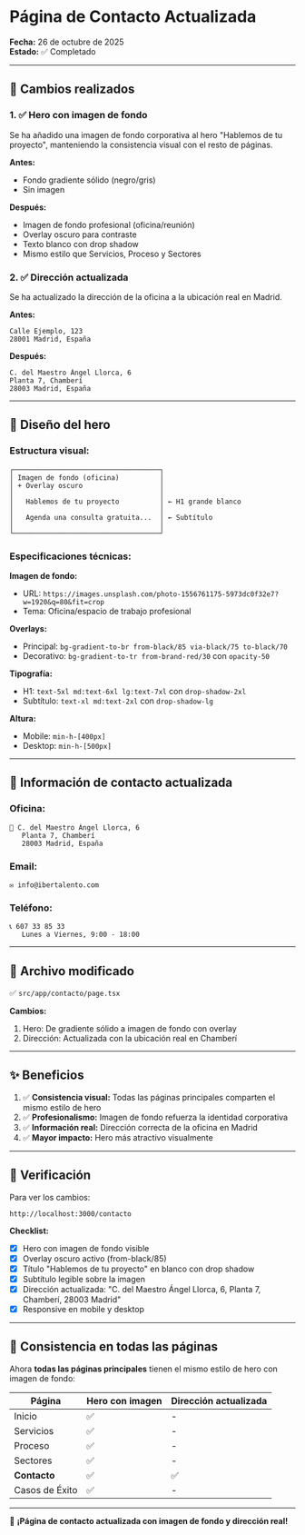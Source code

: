 # Página de Contacto Actualizada

**Fecha:** 26 de octubre de 2025  
**Estado:** ✅ Completado

---

## 🎯 Cambios realizados

### 1. ✅ Hero con imagen de fondo
Se ha añadido una imagen de fondo corporativa al hero "Hablemos de tu proyecto", manteniendo la consistencia visual con el resto de páginas.

**Antes:**
- Fondo gradiente sólido (negro/gris)
- Sin imagen

**Después:**
- Imagen de fondo profesional (oficina/reunión)
- Overlay oscuro para contraste
- Texto blanco con drop shadow
- Mismo estilo que Servicios, Proceso y Sectores

### 2. ✅ Dirección actualizada
Se ha actualizado la dirección de la oficina a la ubicación real en Madrid.

**Antes:**
```
Calle Ejemplo, 123
28001 Madrid, España
```

**Después:**
```
C. del Maestro Ángel Llorca, 6
Planta 7, Chamberí
28003 Madrid, España
```

---

## 🎨 Diseño del hero

### Estructura visual:
```
┌────────────────────────────────────┐
│ Imagen de fondo (oficina)          │
│ + Overlay oscuro                   │
│                                    │
│   Hablemos de tu proyecto          │ ← H1 grande blanco
│                                    │
│   Agenda una consulta gratuita...  │ ← Subtítulo
│                                    │
└────────────────────────────────────┘
```

### Especificaciones técnicas:

**Imagen de fondo:**
- URL: `https://images.unsplash.com/photo-1556761175-5973dc0f32e7?w=1920&q=80&fit=crop`
- Tema: Oficina/espacio de trabajo profesional

**Overlays:**
- Principal: `bg-gradient-to-br from-black/85 via-black/75 to-black/70`
- Decorativo: `bg-gradient-to-tr from-brand-red/30` con `opacity-50`

**Tipografía:**
- H1: `text-5xl md:text-6xl lg:text-7xl` con `drop-shadow-2xl`
- Subtítulo: `text-xl md:text-2xl` con `drop-shadow-lg`

**Altura:**
- Mobile: `min-h-[400px]`
- Desktop: `min-h-[500px]`

---

## 📍 Información de contacto actualizada

### Oficina:
```
📍 C. del Maestro Ángel Llorca, 6
   Planta 7, Chamberí
   28003 Madrid, España
```

### Email:
```
✉️ info@ibertalento.com
```

### Teléfono:
```
📞 607 33 85 33
   Lunes a Viernes, 9:00 - 18:00
```

---

## 📂 Archivo modificado

✅ `src/app/contacto/page.tsx`

**Cambios:**
1. Hero: De gradiente sólido a imagen de fondo con overlay
2. Dirección: Actualizada con la ubicación real en Chamberí

---

## ✨ Beneficios

1. ✅ **Consistencia visual:** Todas las páginas principales comparten el mismo estilo de hero
2. ✅ **Profesionalismo:** Imagen de fondo refuerza la identidad corporativa
3. ✅ **Información real:** Dirección correcta de la oficina en Madrid
4. ✅ **Mayor impacto:** Hero más atractivo visualmente

---

## 🧪 Verificación

Para ver los cambios:

```
http://localhost:3000/contacto
```

**Checklist:**

- [x] Hero con imagen de fondo visible
- [x] Overlay oscuro activo (from-black/85)
- [x] Título "Hablemos de tu proyecto" en blanco con drop shadow
- [x] Subtítulo legible sobre la imagen
- [x] Dirección actualizada: "C. del Maestro Ángel Llorca, 6, Planta 7, Chamberí, 28003 Madrid"
- [x] Responsive en mobile y desktop

---

## 🎯 Consistencia en todas las páginas

Ahora **todas las páginas principales** tienen el mismo estilo de hero con imagen de fondo:

| Página | Hero con imagen | Dirección actualizada |
|--------|----------------|----------------------|
| Inicio | ✅ | - |
| Servicios | ✅ | - |
| Proceso | ✅ | - |
| Sectores | ✅ | - |
| **Contacto** | ✅ | ✅ |
| Casos de Éxito | ✅ | - |

---

🎉 **¡Página de contacto actualizada con imagen de fondo y dirección real!**

